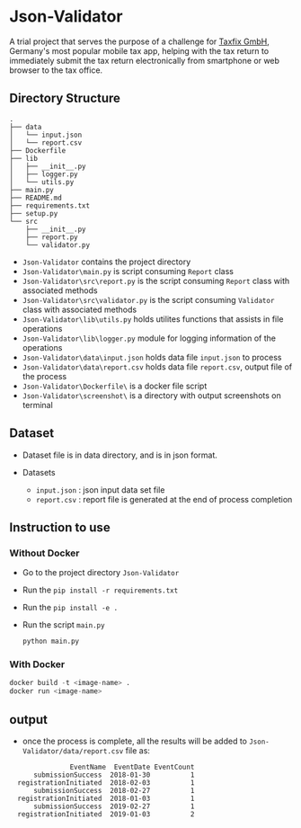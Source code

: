 # Json-Validator

A trial project that serves the purpose of a challenge for [Taxfix GmbH](https://taxfix.de/en/), Germany's most popular mobile tax app, helping with the tax return to immediately submit the tax return electronically from smartphone or web browser to the tax office.

## Directory Structure

```
.
├── data
│   └── input.json
│   └── report.csv
├── Dockerfile
├── lib
│   ├── __init__.py
│   ├── logger.py
│   └── utils.py
├── main.py
├── README.md
├── requirements.txt
├── setup.py
└── src
    ├── __init__.py
    ├── report.py
    └── validator.py
```

- `Json-Validator` contains the project directory
- `Json-Validator\main.py` is script consuming `Report` class
- `Json-Validator\src\report.py` is the script consuming `Report` class with associated methods
- `Json-Validator\src\validator.py` is the script consuming `Validator` class with associated methods
- `Json-Validator\lib\utils.py` holds utilites functions that assists in file operations
- `Json-Validator\lib\logger.py` module for logging information of the operations
- `Json-Validator\data\input.json` holds data file `input.json` to process
- `Json-Validator\data\report.csv` holds data file `report.csv`, output file of the process
- `Json-Validator\Dockerfile\` is a docker file script
- `Json-Validator\screenshot\` is a directory with output screenshots on terminal

## Dataset

- Dataset file is in data directory, and is in json format.
- Datasets

  - `input.json` : json input data set file
  - `report.csv` : report file is generated at the end of process completion

## Instruction to use

### Without Docker

- Go to the project directory `Json-Validator`
- Run the `pip install -r requirements.txt`
- Run the `pip install -e .`
- Run the script `main.py`

  ```python
  python main.py
  ```

### With Docker

```python
docker build -t <image-name> .
docker run <image-name>
```

## output

- once the process is complete, all the results will be added to `Json-Validator/data/report.csv` file as:

```text
               EventName  EventDate EventCount
      submissionSuccess  2018-01-30          1
  registrationInitiated  2018-02-03          1
      submissionSuccess  2018-02-27          1
  registrationInitiated  2018-01-03          1
      submissionSuccess  2019-02-27          1
  registrationInitiated  2019-01-03          2
```
